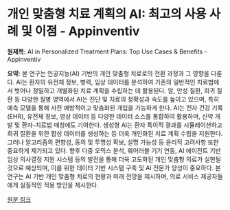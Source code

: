 # 개인 맞춤형 치료 계획의 AI: 최고의 사용 사례 및 이점 - Appinventiv

**원제목:** AI in Personalized Treatment Plans: Top Use Cases &amp; Benefits - Appinventiv

**요약:** 본 연구는 인공지능(AI) 기반의 개인 맞춤형 치료로의 전환 과정과 그 영향을 다룬다.  AI는 환자의 유전체 정보, 병력, 임상 데이터를 분석하여 기존의 일반적인 치료법에서 벗어나 정밀하고 개별화된 치료 계획을 수립하는 데 활용된다.  암, 만성 질환, 희귀 질환 등 다양한 질병 영역에서 AI는  진단 및 치료의 정확성과 속도를 높이고 있으며, 특히 예측 모델을 통해 사전 예방적이고 맞춤화된 개입을 가능하게 한다.  AI는 전자 건강 기록(EHR), 유전체 정보, 영상 데이터 등 다양한 데이터 소스를 통합하여 활용하며, 신약 개발 및 환자-치료법 매칭에도 기여한다.  생성형 AI는 환자 특이적 결과를 시뮬레이션하고 희귀 질환을 위한 합성 데이터를 생성하는 등 더욱 개인화된 치료 계획 수립을 지원한다.  그러나 알고리즘의 편향성, 동의 및 투명성 확보, 설명 가능성 등 윤리적 고려사항 또한 중요하게 제기되고 있다.  향후 다중 오믹스 분석, 웨어러블 기기 연동, AI 에이전트 기반 임상 의사결정 지원 시스템 등의 발전을 통해 더욱 고도화된 개인 맞춤형 의료가 실현될 것으로 예상되며, 이를 위한 데이터 기반 시스템 구축 및 AI 전문가 양성이 중요하다.  본 연구는 AI 기반 개인 맞춤형 치료의 현황과 미래 전망을 제시하며, 의료 서비스 제공자들에게 실질적인 적용 방안을 제시한다.

[원문 링크](https://appinventiv.com/blog/ai-in-personalized-treatment-plans/)
